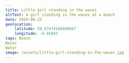 ```yaml
---
title: Little girl standing in the waves
altText: A girl standing in the waves at a beach
date: 2019-08-25
geolocation: 
    latitude: 50.57474166666667
    longitude: -4.91843
tags: Beach
Waves
Water
image: /assets/little-girl-standing-in-the-waves.jpg
---
```

